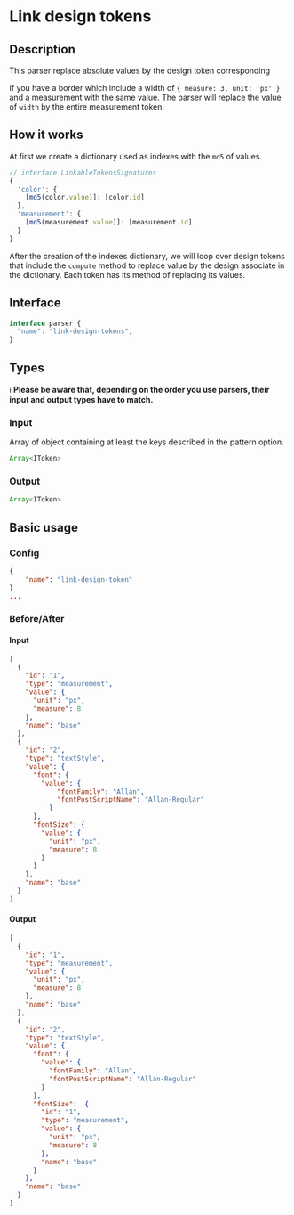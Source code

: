# Link design tokens

## Description

This parser replace absolute values by the design token corresponding 

If you have a border which include a width of `{ measure: 3, unit: 'px' }` and a measurement with the same value.
The parser will replace the value of `width` by the entire measurement token.

## How it works

At first we create a dictionary used as indexes with the `md5` of values. 
```ts
// interface LinkableTokensSignatures
{
  'color': {
    [md5(color.value)]: [color.id]
  },
  'measurement': {
    [md5(measurement.value)]: [measurement.id]
  }
}
```

After the creation of the indexes dictionary, we will loop over design tokens that include the `compute` method to replace value by the design associate in the dictionary. Each token has its method of replacing its values.
## Interface

```ts
interface parser {
  "name": "link-design-tokens",
}
```

## Types

ℹ️ **Please be aware that, depending on the order you use parsers, their input and output types have to match.**
### Input

Array of object containing at least the keys described in the pattern option.

```ts
Array<IToken>
```

### Output

```ts
Array<IToken>
```

## Basic usage 
### Config

```json
{
    "name": "link-design-token"
}
...
```
### Before/After

#### Input

```json
[
  {
    "id": "1",
    "type": "measurement",
    "value": {
      "unit": "px",
      "measure": 8
    },
    "name": "base"
  },
  {
    "id": "2",
    "type": "textStyle",
    "value": {
      "font": {
        "value": {
            "fontFamily": "Allan",
            "fontPostScriptName": "Allan-Regular"
          }
      },
      "fontSize": {
        "value": {
          "unit": "px",
          "measure": 8
        }
      }
    },
    "name": "base"
  }
]
```
#### Output

```json
[
  {
    "id": "1",
    "type": "measurement",
    "value": {
      "unit": "px",
      "measure": 8
    },
    "name": "base"
  },
  {
    "id": "2",
    "type": "textStyle",
    "value": {
      "font": {
        "value": {
          "fontFamily": "Allan",
          "fontPostScriptName": "Allan-Regular"
        }
      },
      "fontSize":  {
        "id": "1",
        "type": "measurement",
        "value": {
          "unit": "px",
          "measure": 8
        },
        "name": "base"
      }
    },
    "name": "base"
  }
]
```
